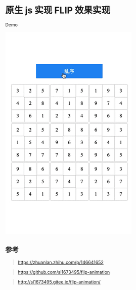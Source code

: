 # 原生 js 实现 FLIP 效果实现

Demo

![效果](./FLIP.gif)

## 参考

> https://zhuanlan.zhihu.com/p/146641652

> https://github.com/sl1673495/flip-animation

> http://sl1673495.gitee.io/flip-animation/